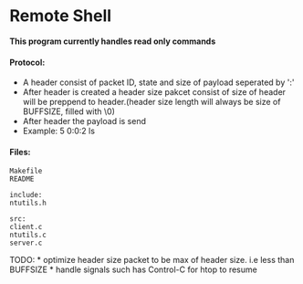 # Remote Shell

**This program currently handles read only commands**

#### Protocol:  
  * A header consist of packet ID, state and size of payload seperated by ':' 
  * After header is created a header size pakcet consist of size of header will be preppend to header.(header size length will always be size of BUFFSIZE, filled with \0)
  * After header the payload is send
  * Example: 5 0:0:2 ls
#### Files:

    Makefile
    README

    include:
    ntutils.h

    src:
    client.c
    ntutils.c
    server.c

TODO: 
    * optimize header size packet to be max of header size. i.e less than BUFFSIZE
    * handle signals such has Control-C for htop to resume 
